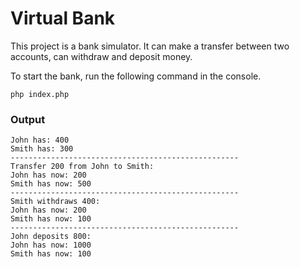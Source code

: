 # Virtual Bank
This project is a bank simulator. It can make a transfer between two accounts, can withdraw and deposit money.

To start the bank, run the following command in the console.
```
php index.php
```

### Output
```
John has: 400
Smith has: 300
---------------------------------------------------
Transfer 200 from John to Smith: 
John has now: 200
Smith has now: 500
---------------------------------------------------
Smith withdraws 400: 
John has now: 200
Smith has now: 100
---------------------------------------------------
John deposits 800: 
John has now: 1000
Smith has now: 100
```
